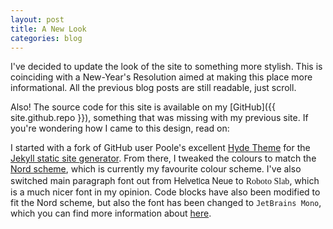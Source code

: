 ```yaml
---
layout: post
title: A New Look
categories: blog
---
```


I've decided to update the look of the site to something more stylish. This is coinciding with a New-Year's Resolution aimed at making this place more informational. All the previous blog posts are still readable, just scroll.

Also! The source code for this site is available on my [GitHub]({{ site.github.repo }}), something that was missing with my previous site. If you're wondering how I came to this design, read on:

I started with a fork of GitHub user Poole's excellent [Hyde Theme](https://github.com/poole/hyde) for the [Jekyll static site generator](https://jekyllrb.com/). From there, I tweaked the colours to match the [Nord scheme](https://www.nordtheme.com/), which is currently my favourite colour scheme. I've also switched main paragraph font out from <span style="font-family: 'Helvetica Neue', sans-serif;">Helvetica Neue</span> to <span style="font-family: 'Roboto Slab', serif;">Roboto Slab</span>, which is a much nicer font in my opinion. Code blocks have also been modified to fit the Nord scheme, but also the font has been changed to `JetBrains Mono`, which you can find more information about [here](https://www.jetbrains.com/lp/mono/).


